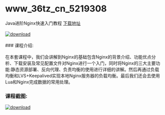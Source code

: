 # www_36tz_cn_5219308
Java进阶Nginx快速入门教程
[下载地址](http://www.36tz.cn/article/5219308 "下载地址")
<br/></br>[![download](http://36tz.cn/muke_img/2021_04_3-1.jpg "下载地址")](http://www.36tz.cn/article/5219308 "下载地址")
<br/></br>### 课程介绍:<br/></br>在本套课程中，我们会讲解到Nginx的基础包含Nginx的背景介绍、功能优点分析、下载安装及常见配置文件对Nginx进行一个入门，同时将Nginx的三大主要功能:静态资源部署、反向代理、负责均衡的使用进行详细的讲解。然后再通过负载均衡和LVS+Keepalived实现本地Nginx服务器的负载均衡。最后我们还会去使用Lua和Nginx完成数据的常用处理。

### 课程截图:
[![download](http://36tz.cn/muke_img/2021_04_2-3.png "下载地址")](http://www.36tz.cn/article/5219308 "下载地址")
